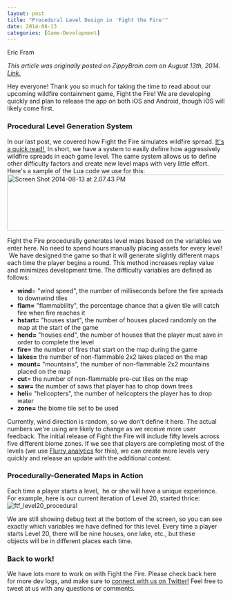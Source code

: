 ```yaml
---
layout: post
title: "Procedural Level Design in 'Fight the Fire'"
date: 2014-08-13
categories: [Game-Development]
---
```

Eric Fram  

<em>This article was originally posted on ZippyBrain.com on August 13th, 2014. [Link.](hhttp://zippybrain.com/2014/08/procedural-level-design-in-fight-the-fire/)</em>

Hey everyone! Thank you so much for taking the time to read about our upcoming wildfire containment game, Fight the Fire! We are developing quickly and plan to release the app on both iOS and Android, though iOS will likely come first. 

<h3>Procedural Level Generation System</h3>
In our last post, we covered how Fight the Fire simulates wildfire spread. <a href="http://zippybrain.com/a-look-at-fire-spread-in-fight-the-fire/" target="_blank">It's a quick read! </a> In short, we have a system to easily define how aggressively wildfire spreads in each game level. The same system allows us to define other difficulty factors and create new level maps with very little effort. Here's a sample of the Lua code we use for this:

<img class="aligncenter size-full wp-image-1275" src="http://zippybrain.com/wp-content/uploads/2014/08/Screen-Shot-2014-08-13-at-2.07.43-PM.png" alt="Screen Shot 2014-08-13 at 2.07.43 PM" width="917" height="131" />

Fight the Fire procedurally generates level maps based on the variables we enter here. No need to spend hours manually placing assets for every level!  We have designed the game so that it will generate slightly different maps each time the player begins a round. This method increases replay value and minimizes development time. The difficulty variables are defined as follows:
<ul>
	<li><strong>wind</strong>= "wind speed", the number of milliseconds before the fire spreads to downwind tiles</li>
	<li><strong>flam=</strong> "flammability", the percentage chance that a given tile will catch fire when fire reaches it</li>
	<li><strong>hstart=</strong> "houses start", the number of houses placed randomly on the map at the start of the game</li>
	<li><strong>hend=</strong> "houses end", the number of houses that the player must save in order to complete the level</li>
	<li><strong>fire=</strong> the number of fires that start on the map during the game</li>
	<li><strong>lakes=</strong> the number of non-flammable 2x2 lakes placed on the map</li>
	<li><strong>mount=</strong> "mountains", the number of non-flammable 2x2 mountains placed on the map</li>
	<li><strong>cut</strong>= the number of non-flammable pre-cut tiles on the map</li>
	<li><strong>saw=</strong> the number of saws that player has to chop down trees</li>
	<li><strong>heli=</strong> "helicopters", the number of helicopters the player has to drop water</li>
	<li><strong>zone=</strong> the biome tile set to be used</li>
</ul>

Currently, wind direction is random, so we don't define it here. The actual numbers we're using are likely to change as we receive more user feedback. The initial release of Fight the Fire will include fifty levels across five different biome zones. If we see that players are completing most of the levels (we use <a href="http://www.flurry.com/solutions/analytics">Flurry analytics</a> for this), we can create more levels very quickly and release an update with the additional content.

<h3>Procedurally-Generated Maps in Action</h3>
Each time a player starts a level,  he or she will have a unique experience. For example, here is our current iteration of Level 20, started thrice:

<img class="aligncenter size-large wp-image-1284" src="http://zippybrain.com/wp-content/uploads/2014/08/ftf_level20_procedural-1024x592.png" alt="ftf_level20_procedural"/>

We are still showing debug text at the bottom of the screen, so you can see exactly which variables we have defined for this level. Every time a player starts Level 20, there will be nine houses, one lake, etc., but these objects will be in different places each time.

<h3>Back to work!</h3>
We have lots more to work on with Fight the Fire. Please check back here for more dev logs, and make sure to <a href="https://twitter.com/ZippyBrain">connect with us on Twitter!</a> Feel free to tweet at us with any questions or comments.
